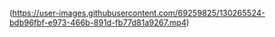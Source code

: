 

(https://user-images.githubusercontent.com/69259825/130265524-bdb96fbf-e973-466b-891d-fb77d81a9267.mp4)




